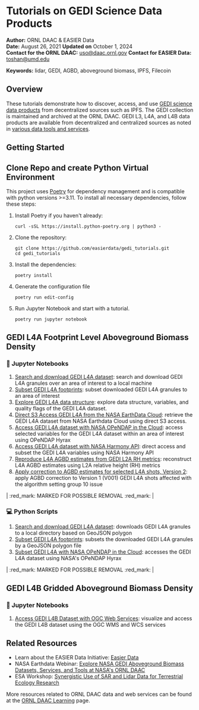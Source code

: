 # Tutorials on GEDI Science Data Products

**Author:** ORNL DAAC & EASIER Data       
**Date:** August 26, 2021
**Updated on** October 1, 2024       
**Contact for the ORNL DAAC:** uso@daac.ornl.gov
**Contact for EASIER Data:** toshan@umd.edu

**Keywords:** lidar, GEDI, AGBD, aboveground biomass, IPFS, Filecoin

## Overview      
These tutorials demonstrate how to discover, access, and use [GEDI science data products](https://daac.ornl.gov/gedi) from decentralized sources such as IPFS. The GEDI collection is maintained and archived at the ORNL DAAC. GEDI L3, L4A, and L4B data products are available from decentralized and centralized sources as noted in [various data tools and services](services.md).

## Getting Started

## Clone Repo and create Python Virtual Environment

This project uses [Poetry](https://python-poetry.org/) for dependency management and is compatible with python versions >=3.11. To install all necessary dependencies, follow these steps:

1. Install Poetry if you haven't already:

   ```shell
   curl -sSL https://install.python-poetry.org | python3 -
   ```

2. Clone the repository:

   ```shell
   git clone https://github.com/easierdata/gedi_tutorials.git
   cd gedi_tutorials
   ```

3. Install the dependencies:

   ```shell
   poetry install
   ```

4. Generate the configuration file

    ```shell
    poetry run edit-config
    ```

5. Run Jupyter Notebook and start with a tutorial.
    
    ```shell
    poetry run jupyter notebook
    ``` 

## GEDI L4A Footprint Level Aboveground Biomass Density
### :green_book: Jupyter Notebooks 
1. [Search and download GEDI L4A dataset](1_gedi_l4a_search_download.ipynb): search and download GEDI L4A granules over an area of interest to a local machine
1. [Subset GEDI L4A footprints](2_gedi_l4a_subsets.ipynb): subset downloaded GEDI L4A granules to an area of interest
1. [Explore GEDI L4A data structure](3_gedi_l4a_exploring_data.ipynb): explore data structure, variables, and quality flags of the GEDI L4A dataset. 
1. [Direct S3 Access GEDI L4A from the NASA EarthData Cloud](gedi_l4a_direct_s3_access.ipynb): retrieve the GEDI L4A dataset from NASA Earthdata Cloud using direct S3 access. 
1. [Access GEDI L4A dataset with NASA OPeNDAP in the Cloud](access_gedi_l4a_hyrax.ipynb): access selected variables for the GEDI L4A dataset within an area of interest using OPeNDAP Hyrax 
1. [Access GEDI L4A dataset with NASA Harmony API](gedi_l4a_harmony.ipynb): direct access and subset the GEDI L4A variables using NASA Harmony API 
1. [Reproduce L4A AGBD estimates from GEDI L2A RH metrics](reconstruct_L4A_AGBD_L2A_metrics.ipynb): reconstruct L4A AGBD estimates using L2A relative height (RH) metrics
1. [Apply correction to AGBD estimates for selected L4A shots, Version 2](correct_GEDI_L4A_V002_01.ipynb): apply AGBD correction to Version 1 (V001) GEDI L4A shots affected with the algorithm setting group 10 issue


| :red_mark: MARKED FOR POSSIBLE REMOVAL :red_mark: |
### :computer: Python Scripts
1. [Search and download GEDI L4A dataset](scripts#1-gedi_l4a_search_downloadpy): downloads GEDI L4A granules to a local directory based on GeoJSON polygon 
1. [Subset GEDI L4A footprints](scripts#2-gedi_l4a_subsetspy): subsets the downloaded GEDI L4A granules by a GeoJSON polygon file
1. [Subset GEDI L4A with NASA OPeNDAP in the Cloud](scripts#3-gedi_l4a_hyraxpy): accesses the GEDI L4A dataset using NASA's OPeNDAP Hyrax

| :red_mark: MARKED FOR POSSIBLE REMOVAL :red_mark: |
## GEDI L4B Gridded Aboveground Biomass Density
### :green_book: Jupyter Notebooks
1. [Access GEDI L4B Dataset with OGC Web Services](https://nbviewer.org/github/ornldaac/gedi_tutorials/blob/main/gedi_l4b_ogc.ipynb): visualize and access the GEDI L4B dataset using the OGC WMS and WCS services

## Related Resources

- Learn about the EASIER Data Initiative: [Easier Data](https://easierdata.org/about)
- NASA Earthdata Webinar: [Explore NASA GEDI Aboveground Biomass Datasets, Services, and Tools at NASA's ORNL DAAC](https://daac.ornl.gov/resources/tutorials/2022_earthdata_webinar/)
- ESA Workshop: [Synergistic Use of SAR and Lidar Data for Terrestrial Ecology Research](https://daac.ornl.gov/resources/workshops/esa-2021-workshop/)

More resources related to ORNL DAAC data and web services can be found at the [ORNL DAAC Learning](https://daac.ornl.gov/resources/learning/) page.